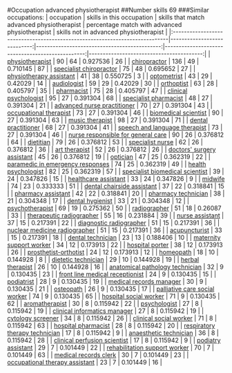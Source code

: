 #Occupation advanced physiotherapist
##Number skills 69
###Similar occupations:
| occupation                                                                  |   skills in this occupation |   skills that match advanced physiotherapist |   percentage match with advanced physiotherapist |   skills not in advanced physiotherapist |
|:----------------------------------------------------------------------------|----------------------------:|---------------------------------------------:|-------------------------------------------------:|-----------------------------------------:|
| [physiotherapist](physiotherapist.md)                                       |                          90 |                                           64 |                                         0.927536 |                                       26 |
| [chiropractor](chiropractor.md)                                             |                         136 |                                           49 |                                         0.710145 |                                       87 |
| [specialist chiropractor](specialist_chiropractor.md)                       |                          75 |                                           48 |                                         0.695652 |                                       27 |
| [physiotherapy assistant](physiotherapy_assistant.md)                       |                          41 |                                           38 |                                         0.550725 |                                        3 |
| [optometrist](optometrist.md)                                               |                          43 |                                           29 |                                         0.42029  |                                       14 |
| [audiologist](audiologist.md)                                               |                          59 |                                           29 |                                         0.42029  |                                       30 |
| [orthoptist](orthoptist.md)                                                 |                          63 |                                           28 |                                         0.405797 |                                       35 |
| [pharmacist](pharmacist.md)                                                 |                          75 |                                           28 |                                         0.405797 |                                       47 |
| [clinical psychologist](clinical_psychologist.md)                           |                          95 |                                           27 |                                         0.391304 |                                       68 |
| [specialist pharmacist](specialist_pharmacist.md)                           |                          48 |                                           27 |                                         0.391304 |                                       21 |
| [advanced nurse practitioner](advanced_nurse_practitioner.md)               |                          70 |                                           27 |                                         0.391304 |                                       43 |
| [occupational therapist](occupational_therapist.md)                         |                          73 |                                           27 |                                         0.391304 |                                       46 |
| [biomedical scientist](biomedical_scientist.md)                             |                          90 |                                           27 |                                         0.391304 |                                       63 |
| [music therapist](music_therapist.md)                                       |                          98 |                                           27 |                                         0.391304 |                                       71 |
| [dental practitioner](dental_practitioner.md)                               |                          68 |                                           27 |                                         0.391304 |                                       41 |
| [speech and language therapist](speech_and_language_therapist.md)           |                          73 |                                           27 |                                         0.391304 |                                       46 |
| [nurse responsible for general care](nurse_responsible_for_general_care.md) |                          90 |                                           26 |                                         0.376812 |                                       64 |
| [dietitian](dietitian.md)                                                   |                          79 |                                           26 |                                         0.376812 |                                       53 |
| [specialist nurse](specialist_nurse.md)                                     |                          62 |                                           26 |                                         0.376812 |                                       36 |
| [art therapist](art_therapist.md)                                           |                          52 |                                           26 |                                         0.376812 |                                       26 |
| [doctors' surgery assistant](doctors'_surgery_assistant.md)                 |                          45 |                                           26 |                                         0.376812 |                                       19 |
| [optician](optician.md)                                                     |                          47 |                                           25 |                                         0.362319 |                                       22 |
| [paramedic in emergency responses](paramedic_in_emergency_responses.md)     |                          74 |                                           25 |                                         0.362319 |                                       49 |
| [health psychologist](health_psychologist.md)                               |                          82 |                                           25 |                                         0.362319 |                                       57 |
| [specialist biomedical scientist](specialist_biomedical_scientist.md)       |                          39 |                                           24 |                                         0.347826 |                                       15 |
| [healthcare assistant](healthcare_assistant.md)                             |                          33 |                                           24 |                                         0.347826 |                                        9 |
| [midwife](midwife.md)                                                       |                          74 |                                           23 |                                         0.333333 |                                       51 |
| [dental chairside assistant](dental_chairside_assistant.md)                 |                          37 |                                           22 |                                         0.318841 |                                       15 |
| [pharmacy assistant](pharmacy_assistant.md)                                 |                          42 |                                           22 |                                         0.318841 |                                       20 |
| [pharmacy technician](pharmacy_technician.md)                               |                          38 |                                           21 |                                         0.304348 |                                       17 |
| [dental hygienist](dental_hygienist.md)                                     |                          33 |                                           21 |                                         0.304348 |                                       12 |
| [psychotherapist](psychotherapist.md)                                       |                          69 |                                           19 |                                         0.275362 |                                       50 |
| [radiographer](radiographer.md)                                             |                          51 |                                           18 |                                         0.26087  |                                       33 |
| [therapeutic radiographer](therapeutic_radiographer.md)                     |                          55 |                                           16 |                                         0.231884 |                                       39 |
| [nurse assistant](nurse_assistant.md)                                       |                          37 |                                           15 |                                         0.217391 |                                       22 |
| [diagnostic radiographer](diagnostic_radiographer.md)                       |                          51 |                                           15 |                                         0.217391 |                                       36 |
| [nuclear medicine radiographer](nuclear_medicine_radiographer.md)           |                          51 |                                           15 |                                         0.217391 |                                       36 |
| [acupuncturist](acupuncturist.md)                                           |                          33 |                                           15 |                                         0.217391 |                                       18 |
| [dental technician](dental_technician.md)                                   |                          23 |                                           13 |                                         0.188406 |                                       10 |
| [maternity support worker](maternity_support_worker.md)                     |                          34 |                                           12 |                                         0.173913 |                                       22 |
| [hospital porter](hospital_porter.md)                                       |                          38 |                                           12 |                                         0.173913 |                                       26 |
| [prosthetist-orthotist](prosthetist-orthotist.md)                           |                          24 |                                           12 |                                         0.173913 |                                       12 |
| [homeopath](homeopath.md)                                                   |                          18 |                                           10 |                                         0.144928 |                                        8 |
| [dietetic technician](dietetic_technician.md)                               |                          29 |                                           10 |                                         0.144928 |                                       19 |
| [herbal therapist](herbal_therapist.md)                                     |                          26 |                                           10 |                                         0.144928 |                                       16 |
| [anatomical pathology technician](anatomical_pathology_technician.md)       |                          32 |                                            9 |                                         0.130435 |                                       23 |
| [front line medical receptionist](front_line_medical_receptionist.md)       |                          24 |                                            9 |                                         0.130435 |                                       15 |
| [podiatrist](podiatrist.md)                                                 |                          28 |                                            9 |                                         0.130435 |                                       19 |
| [medical records manager](medical_records_manager.md)                       |                          30 |                                            9 |                                         0.130435 |                                       21 |
| [osteopath](osteopath.md)                                                   |                          26 |                                            9 |                                         0.130435 |                                       17 |
| [palliative care social worker](palliative_care_social_worker.md)           |                          74 |                                            9 |                                         0.130435 |                                       65 |
| [hospital social worker](hospital_social_worker.md)                         |                          71 |                                            9 |                                         0.130435 |                                       62 |
| [aromatherapist](aromatherapist.md)                                         |                          30 |                                            8 |                                         0.115942 |                                       22 |
| [psychologist](psychologist.md)                                             |                          27 |                                            8 |                                         0.115942 |                                       19 |
| [clinical informatics manager](clinical_informatics_manager.md)             |                          27 |                                            8 |                                         0.115942 |                                       19 |
| [cytology screener](cytology_screener.md)                                   |                          34 |                                            8 |                                         0.115942 |                                       26 |
| [clinical social worker](clinical_social_worker.md)                         |                          71 |                                            8 |                                         0.115942 |                                       63 |
| [hospital pharmacist](hospital_pharmacist.md)                               |                          28 |                                            8 |                                         0.115942 |                                       20 |
| [respiratory therapy technician](respiratory_therapy_technician.md)         |                          17 |                                            8 |                                         0.115942 |                                        9 |
| [anaesthetic technician](anaesthetic_technician.md)                         |                          36 |                                            8 |                                         0.115942 |                                       28 |
| [clinical perfusion scientist](clinical_perfusion_scientist.md)             |                          17 |                                            8 |                                         0.115942 |                                        9 |
| [podiatry assistant](podiatry_assistant.md)                                 |                          29 |                                            7 |                                         0.101449 |                                       22 |
| [rehabilitation support worker](rehabilitation_support_worker.md)           |                          70 |                                            7 |                                         0.101449 |                                       63 |
| [medical records clerk](medical_records_clerk.md)                           |                          30 |                                            7 |                                         0.101449 |                                       23 |
| [occupational therapy assistant](occupational_therapy_assistant.md)         |                          23 |                                            7 |                                         0.101449 |                                       16 |
